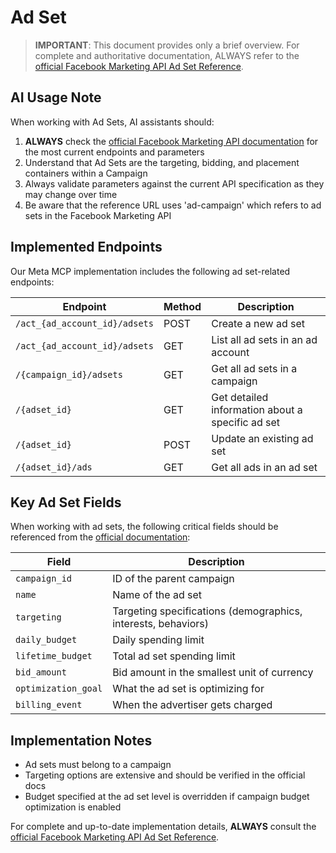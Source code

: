 # Ad Set

> **IMPORTANT**: This document provides only a brief overview. For complete and authoritative documentation, ALWAYS refer to the [official Facebook Marketing API Ad Set Reference](https://developers.facebook.com/docs/marketing-api/reference/ad-campaign).

## AI Usage Note

When working with Ad Sets, AI assistants should:
1. **ALWAYS** check the [official Facebook Marketing API documentation](https://developers.facebook.com/docs/marketing-api/reference/ad-campaign) for the most current endpoints and parameters
2. Understand that Ad Sets are the targeting, bidding, and placement containers within a Campaign
3. Always validate parameters against the current API specification as they may change over time
4. Be aware that the reference URL uses 'ad-campaign' which refers to ad sets in the Facebook Marketing API

## Implemented Endpoints

Our Meta MCP implementation includes the following ad set-related endpoints:

| Endpoint | Method | Description |
|----------|--------|-------------|
| `/act_{ad_account_id}/adsets` | POST | Create a new ad set |
| `/act_{ad_account_id}/adsets` | GET | List all ad sets in an ad account |
| `/{campaign_id}/adsets` | GET | Get all ad sets in a campaign |
| `/{adset_id}` | GET | Get detailed information about a specific ad set |
| `/{adset_id}` | POST | Update an existing ad set |
| `/{adset_id}/ads` | GET | Get all ads in an ad set |

## Key Ad Set Fields

When working with ad sets, the following critical fields should be referenced from the [official documentation](https://developers.facebook.com/docs/marketing-api/reference/ad-campaign):

| Field | Description |
|-------|-------------|
| `campaign_id` | ID of the parent campaign |
| `name` | Name of the ad set |
| `targeting` | Targeting specifications (demographics, interests, behaviors) |
| `daily_budget` | Daily spending limit |
| `lifetime_budget` | Total ad set spending limit |
| `bid_amount` | Bid amount in the smallest unit of currency |
| `optimization_goal` | What the ad set is optimizing for |
| `billing_event` | When the advertiser gets charged |

## Implementation Notes

- Ad sets must belong to a campaign
- Targeting options are extensive and should be verified in the official docs
- Budget specified at the ad set level is overridden if campaign budget optimization is enabled

For complete and up-to-date implementation details, **ALWAYS** consult the [official Facebook Marketing API Ad Set Reference](https://developers.facebook.com/docs/marketing-api/reference/ad-campaign).